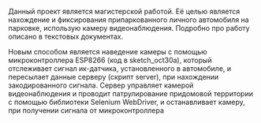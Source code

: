 Данный проект является магистерской работой. Её целью является нахождение и фиксирования припаркованного личного автомобиля на парковке,
использую камеру видеонаблюдения. Подробно про работу описано в текстовых документах.
 
Новым способом является  наведение камеры с помощью микроконтроллера ESP8266 (код в sketch_oct30a), который отслеживает сигнал ик-датчика,
установленного в автомобиле, и пересылает данные серверу (скрипт server), при нахождении закодированного сигнала. Сервер управляет камерой видеонаблюдения
и проводит патрулирование придомовой территории с помощью библиотеки Selenium WebDriver, и останавливает камеру, при получении сигнала от микроконтроллера 
